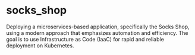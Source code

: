 # socks_shop
Deploying a microservices-based application, specifically the Socks Shop, using a modern approach that emphasizes automation and efficiency. The goal is to use Infrastructure as Code (IaaC) for rapid and reliable deployment on Kubernetes.
